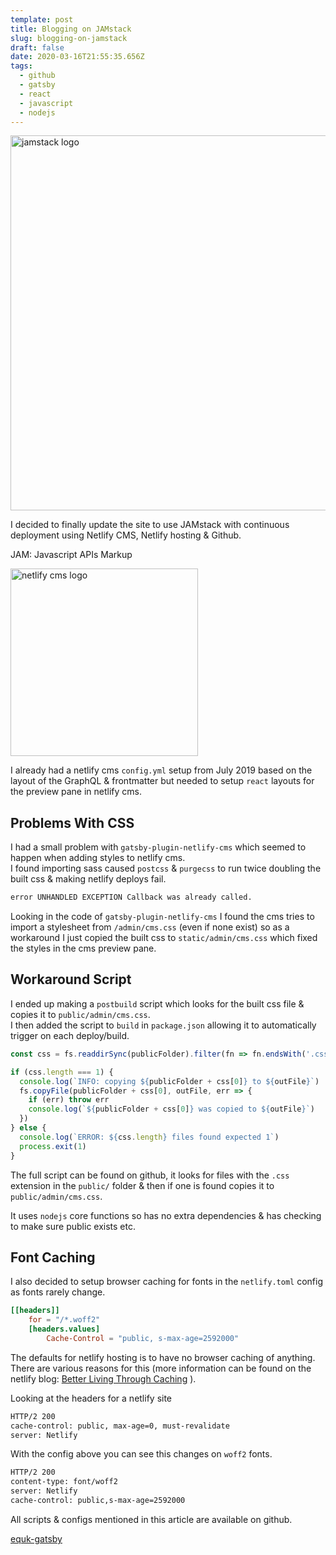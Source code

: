 ```yaml
---
template: post
title: Blogging on JAMstack
slug: blogging-on-jamstack
draft: false
date: 2020-03-16T21:55:35.656Z
tags:
  - github
  - gatsby
  - react
  - javascript
  - nodejs
---
```

<p class="text-center"><img src="/media/images/jamstack-full-logo.svg" alt="jamstack logo" width="600px" class="inline"></p>

I decided to finally update the site to use JAMstack with continuous deployment using Netlify CMS, Netlify hosting & Github.

JAM: Javascript APIs Markup

<p class="text-center"><img src="/media/images/netlify_cms_500.png" alt="netlify cms logo" width="300px" class="inline"></p>

I already had a netlify cms `config.yml` setup from July 2019 based on the layout of the GraphQL & frontmatter but needed to setup `react` layouts for the preview pane in netlify cms.

## Problems With CSS

I had a small problem with `gatsby-plugin-netlify-cms` which seemed to happen when adding styles to netlify cms.<br/> I found importing sass caused `postcss` & `purgecss` to run twice doubling the built css & making netlify deploys fail.

```sh
error UNHANDLED EXCEPTION Callback was already called.
```

Looking in the code of `gatsby-plugin-netlify-cms` I found the cms tries to import a stylesheet from `/admin/cms.css` (even if none exist) so as a workaround I just copied the built css to `static/admin/cms.css` which fixed the styles in the cms preview pane.

## Workaround Script

I ended up making a `postbuild` script which looks for the built css file & copies it to `public/admin/cms.css`.<br/> I then added the script to `build` in `package.json` allowing it to automatically trigger on each deploy/build.

```js
const css = fs.readdirSync(publicFolder).filter(fn => fn.endsWith('.css'))

if (css.length === 1) {
  console.log(`INFO: copying ${publicFolder + css[0]} to ${outFile}`)
  fs.copyFile(publicFolder + css[0], outFile, err => {
    if (err) throw err
    console.log(`${publicFolder + css[0]} was copied to ${outFile}`)
  })
} else {
  console.log(`ERROR: ${css.length} files found expected 1`)
  process.exit(1)
}
```

The full script can be found on github, it looks for files with the `.css` extension in the `public/` folder & then if one is found copies it to `public/admin/cms.css`.

It  uses `nodejs` core functions so has no extra dependencies & has checking to make sure public exists etc.

## Font Caching

I also decided to setup browser caching for fonts in the `netlify.toml` config as fonts rarely change.

```toml
[[headers]]
    for = "/*.woff2"
    [headers.values]
        Cache-Control = "public, s-max-age=2592000"
```

The defaults for netlify hosting is to have no browser caching of anything.<br /> There are various reasons for this (more information can be found on the netlify blog: <a href="https://www.netlify.com/blog/2017/02/23/better-living-through-caching/" target="_blank" aria-label="go to netlify blogpost" rel="noopener noreferrer">Better Living Through Caching</a> ).

Looking at the headers for a netlify site

```sh
HTTP/2 200
cache-control: public, max-age=0, must-revalidate
server: Netlify
```

With the config above you can see this changes on `woff2` fonts.

```sh
HTTP/2 200
content-type: font/woff2
server: Netlify
cache-control: public,s-max-age=2592000
```
All scripts & configs mentioned in this article are available on github.

<a class="github" href="https://github.com/equk/equk-gatsby" aria-label="View on GitHub" target="_blank" rel="noopener noreferrer"><i class="fa fa-github"></i> equk-gatsby</a>